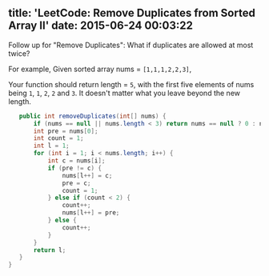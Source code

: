 title: 'LeetCode: Remove Duplicates from Sorted Array II'
date: 2015-06-24 00:03:22
---

Follow up for "Remove Duplicates":
What if duplicates are allowed at most twice?

For example,
Given sorted array nums = `[1,1,1,2,2,3]`,

Your function should return length = `5`, with the first five elements of nums being `1`, `1`, `2`, `2` and `3`. It doesn't matter what you leave beyond the new length.

 ```java
    public int removeDuplicates(int[] nums) {
        if (nums == null || nums.length < 3) return nums == null ? 0 : nums.length;
        int pre = nums[0];
        int count = 1;
        int l = 1;
        for (int i = 1; i < nums.length; i++) {
            int c = nums[i];
            if (pre != c) {
                nums[l++] = c;
                pre = c;
                count = 1;
            } else if (count < 2) {
                count++;
                nums[l++] = pre;
            } else {
                count++;
            }
        }
        return l;
    }
}
```
